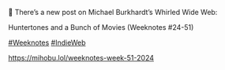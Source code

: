 🤖 There’s a new post on Michael Burkhardt’s Whirled Wide Web:

Huntertones and a Bunch of Movies (Weeknotes #24-51)

[\#<span>Weeknotes</span>](https://social.lol/tags/Weeknotes) [\#<span>IndieWeb</span>](https://social.lol/tags/IndieWeb)

[<span class="invisible">https://</span><span class="ellipsis">mihobu.lol/weeknotes-week-51-2</span><span class="invisible">024</span>](https://mihobu.lol/weeknotes-week-51-2024)